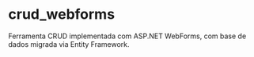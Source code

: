 # crud_webforms
 Ferramenta CRUD implementada com ASP.NET WebForms, com base de dados migrada via Entity Framework.

